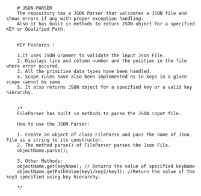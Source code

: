 		# JSON-PARSER
		The repository has a JSON Parser that validates a JSON file and shows errors if any with proper exception handling.
		Also it has built in methods to return JSON object for a specified KEY or Qualified Path.


		KEY Features :

		1.It uses JSON Grammer to validate the input Json File.
		2. Displays line and column number and the poistion in the file where error occured.
		3. All the primitive data types have been handled.
		4. Scope rules have also been implemented as in keys in a given scope cannot be same
		5. It also returns JSON object for a specified key or a valid key hierarchy.


		/*
		FileParser has built in methods to parse the JSON input file.

		How to use the JSON Parser:

		1. Create an object of class FileParse and pass the name of Json File as a string to its constructor.
		2. The method parse() of FileParser parses the Json File.
		objectName.parse();

		3. Other Methods:
		objectName.get(keyName); // Returns the value of specified keyName
		objectName.getPathValue(key1/key2/key3); //Return the value of the key3 specified using key hierarchy.

		*/
